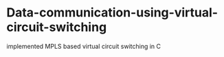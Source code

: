 # Data-communication-using-virtual-circuit-switching
implemented MPLS based virtual circuit switching in C
